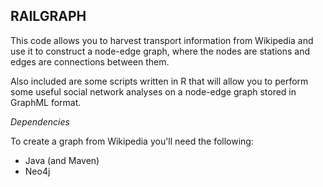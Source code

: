 RAILGRAPH
---------

This code allows you to harvest transport information from Wikipedia and use it to construct a node-edge graph, 
where the nodes are stations and edges are connections between them. 

Also included are some scripts written in R that will allow you to perform some useful social network analyses 
on a node-edge graph stored in GraphML format.


*Dependencies*

To create a graph from Wikipedia you'll need the following:

* Java (and Maven)
* Neo4j

